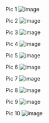 Pic 1
![image](https://github.com/user-attachments/assets/0481f07e-7609-4a8b-9226-778d2ce68736)

Pic 2
![image](https://github.com/user-attachments/assets/14909fa4-6055-496f-934b-241be640df03)

Pic 3
![image](https://github.com/user-attachments/assets/b56581ee-e12a-4913-b38e-73e7f57b3319)

Pic 4
![image](https://github.com/user-attachments/assets/7658bf3b-7d65-47b9-86d0-f59fb268d985)

Pic 5
![image](https://github.com/user-attachments/assets/0d920bc6-c3b6-4e63-ab1e-2a1e2b1258a0)

Pic 6
![image](https://github.com/user-attachments/assets/cb36cf24-e9f7-4262-b19e-978ff59ba98c)

Pic 7
![image](https://github.com/user-attachments/assets/2ace6dfb-cc07-4b40-a5cc-5c83451ae7fa)

Pic 8
![image](https://github.com/user-attachments/assets/469a29c6-8518-4114-b50c-727e09dab756)

Pic 9
![image](https://github.com/user-attachments/assets/bad56f2d-72e2-429c-b524-09eb6a87efe7)

Pic 10
![image](https://github.com/user-attachments/assets/80f8a344-2d4c-447e-a194-6127452b71ce)

